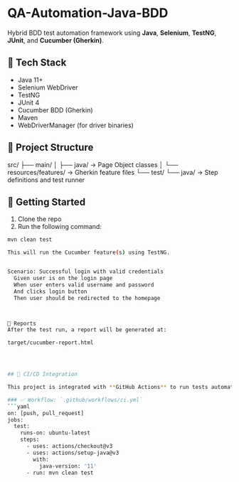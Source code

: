 # QA-Automation-Java-BDD

Hybrid BDD test automation framework using **Java**, **Selenium**, **TestNG**, **JUnit**, and **Cucumber (Gherkin)**.

## 🔧 Tech Stack

- Java 11+
- Selenium WebDriver
- TestNG
- JUnit 4
- Cucumber BDD (Gherkin)
- Maven
- WebDriverManager (for driver binaries)

## 📁 Project Structure



src/
├── main/
│ ├── java/ → Page Object classes
│ └── resources/features/ → Gherkin feature files
└── test/
└── java/ → Step definitions and test runner




## 🚀 Getting Started

1. Clone the repo  
2. Run the following command:

```bash
mvn clean test

This will run the Cucumber feature(s) using TestNG.


Scenario: Successful login with valid credentials
  Given user is on the login page
  When user enters valid username and password
  And clicks login button
  Then user should be redirected to the homepage



📄 Reports
After the test run, a report will be generated at:

target/cucumber-report.html




## 🔁 CI/CD Integration

This project is integrated with **GitHub Actions** to run tests automatically on every push and pull request.

### ✅ Workflow: `.github/workflows/ci.yml`
```yaml
on: [push, pull_request]
jobs:
  test:
    runs-on: ubuntu-latest
    steps:
      - uses: actions/checkout@v3
      - uses: actions/setup-java@v3
        with:
          java-version: '11'
      - run: mvn clean test

